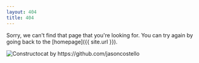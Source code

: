 ```yaml
---
layout: 404
title: 404
---
```


Sorry, we can't find that page that you're looking for. You can try again by going back to the [homepage]({{ site.url }}).

<img class="img-fluid disable-user-select" src="{{ site.baseurl }}/assets/images/404.jpg" alt="Constructocat by https://github.com/jasoncostello"/>
